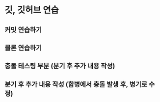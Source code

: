 # 깃, 깃허브 연습
## 커밋 연습하기

## 클론 연습하기


## 충돌 테스팅 부분 (분기 후 추가 내용 작성)

## 분기 후 추가 내용 작성 (합병에서 충돌 발생 후, 병기로 수정)

